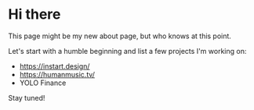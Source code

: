 # Hi there

This page might be my new about page, but who knows at this point. 

Let's start with a humble beginning and list a few projects I'm working on:

 - https://instart.design/
 - https://humanmusic.tv/
 - YOLO Finance
 
 Stay tuned!
